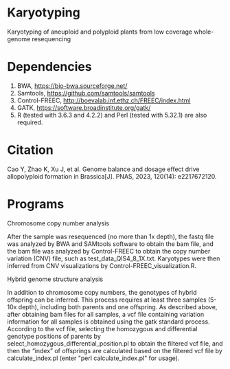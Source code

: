 # Karyotyping
Karyotyping of aneuploid and polyploid plants from low coverage whole-genome resequencing
# Dependencies
1. BWA, https://bio-bwa.sourceforge.net/
2. Samtools, https://github.com/samtools/samtools
3. Control-FREEC, http://boevalab.inf.ethz.ch/FREEC/index.html
4. GATK, https://software.broadinstitute.org/gatk/
5. R (tested with 3.6.3 and 4.2.2) and Perl (tested with 5.32.1) are also required.
# Citation
Cao Y, Zhao K, Xu J, et al. Genome balance and dosage effect drive allopolyploid formation in Brassica[J]. PNAS, 2023, 120(14): e2217672120.
# Programs
Chromosome copy number analysis

After the sample was resequenced (no more than 1x depth), the fastq file was analyzed by BWA and SAMtools software to obtain the bam file, and the bam file was analyzed by Control-FREEC to obtain the copy number variation (CNV) file, such as test_data_QIS4_8_1X.txt. Karyotypes were then inferred from CNV visualizations by Control-FREEC_visualization.R.

Hybrid genome structure analysis

In addition to chromosome copy numbers, the genotypes of hybrid offspring can be inferred. This process requires at least three samples (5-10x depth), including both parents and one offspring. As described above, after obtaining bam files for all samples, a vcf file containing variation information for all samples is obtained using the gatk standard process. According to the vcf file, selecting the homozygous and differential genotype positions of parents by select_homozygous_differential_position.pl to obtain the filtered vcf file, and then the “index” of offsprings are calculated based on the filtered vcf file by calculate_index.pl (enter "perl calculate_index.pl" for usage).
